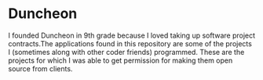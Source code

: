 # Duncheon
I founded Duncheon in 9th grade because I loved taking up software project contracts.The applications found in this repository are some of the projects I (sometimes along with other coder friends) programmed. These are the projects for which I was able to get permission for making them open source from clients. 

